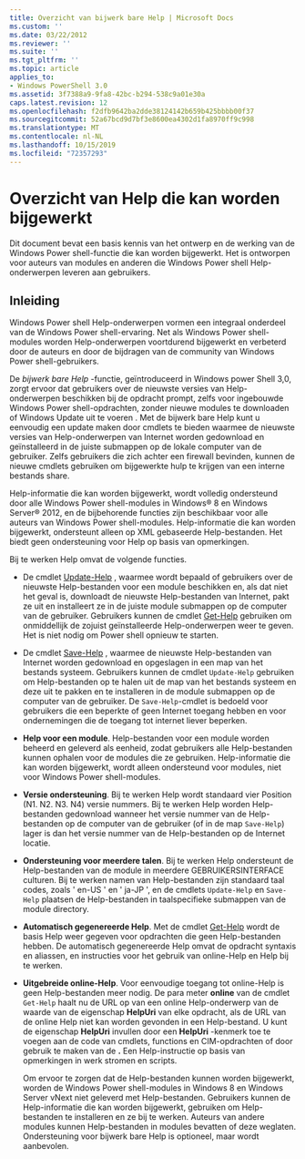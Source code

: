 ```yaml
---
title: Overzicht van bijwerk bare Help | Microsoft Docs
ms.custom: ''
ms.date: 03/22/2012
ms.reviewer: ''
ms.suite: ''
ms.tgt_pltfrm: ''
ms.topic: article
applies_to:
- Windows PowerShell 3.0
ms.assetid: 3f7388a9-9fa8-42bc-b294-538c9a01e30a
caps.latest.revision: 12
ms.openlocfilehash: f2dfb9642ba2dde38124142b659b425bbbb00f37
ms.sourcegitcommit: 52a67bcd9d7bf3e8600ea4302d1fa8970ff9c998
ms.translationtype: MT
ms.contentlocale: nl-NL
ms.lasthandoff: 10/15/2019
ms.locfileid: "72357293"
---
```

# <a name="updatable-help-overview"></a>Overzicht van Help die kan worden bijgewerkt

Dit document bevat een basis kennis van het ontwerp en de werking van de Windows Power shell-functie die kan worden bijgewerkt. Het is ontworpen voor auteurs van modules en anderen die Windows Power shell Help-onderwerpen leveren aan gebruikers.

## <a name="introduction"></a>Inleiding

Windows Power shell Help-onderwerpen vormen een integraal onderdeel van de Windows Power shell-ervaring. Net als Windows Power shell-modules worden Help-onderwerpen voortdurend bijgewerkt en verbeterd door de auteurs en door de bijdragen van de community van Windows Power shell-gebruikers.

De *bijwerk bare Help* -functie, geïntroduceerd in Windows power Shell 3,0, zorgt ervoor dat gebruikers over de nieuwste versies van Help-onderwerpen beschikken bij de opdracht prompt, zelfs voor ingebouwde Windows Power shell-opdrachten, zonder nieuwe modules te downloaden of Windows Update uit te voeren . Met de bijwerk bare Help kunt u eenvoudig een update maken door cmdlets te bieden waarmee de nieuwste versies van Help-onderwerpen van Internet worden gedownload en geïnstalleerd in de juiste submappen op de lokale computer van de gebruiker. Zelfs gebruikers die zich achter een firewall bevinden, kunnen de nieuwe cmdlets gebruiken om bijgewerkte hulp te krijgen van een interne bestands share.

Help-informatie die kan worden bijgewerkt, wordt volledig ondersteund door alle Windows Power shell-modules in Windows® 8 en Windows Server® 2012, en de bijbehorende functies zijn beschikbaar voor alle auteurs van Windows Power shell-modules. Help-informatie die kan worden bijgewerkt, ondersteunt alleen op XML gebaseerde Help-bestanden. Het biedt geen ondersteuning voor Help op basis van opmerkingen.

Bij te werken Help omvat de volgende functies.

- De cmdlet [Update-Help](/powershell/module/Microsoft.PowerShell.Core/Update-Help) , waarmee wordt bepaald of gebruikers over de nieuwste Help-bestanden voor een module beschikken en, als dat niet het geval is, downloadt de nieuwste Help-bestanden van Internet, pakt ze uit en installeert ze in de juiste module submappen op de computer van de gebruiker.
  Gebruikers kunnen de cmdlet [Get-Help](/powershell/module/Microsoft.PowerShell.Core/Get-Help) gebruiken om onmiddellijk de zojuist geïnstalleerde Help-onderwerpen weer te geven.
  Het is niet nodig om Power shell opnieuw te starten.

- De cmdlet [Save-Help](/powershell/module/Microsoft.PowerShell.Core/Save-Help) , waarmee de nieuwste Help-bestanden van Internet worden gedownload en opgeslagen in een map van het bestands systeem. Gebruikers kunnen de cmdlet `Update-Help` gebruiken om Help-bestanden op te halen uit de map van het bestands systeem en deze uit te pakken en te installeren in de module submappen op de computer van de gebruiker. De `Save-Help`-cmdlet is bedoeld voor gebruikers die een beperkte of geen Internet toegang hebben en voor ondernemingen die de toegang tot internet liever beperken.

- **Help voor een module**. Help-bestanden voor een module worden beheerd en geleverd als eenheid, zodat gebruikers alle Help-bestanden kunnen ophalen voor de modules die ze gebruiken. Help-informatie die kan worden bijgewerkt, wordt alleen ondersteund voor modules, niet voor Windows Power shell-modules.

- **Versie ondersteuning**. Bij te werken Help wordt standaard vier Position (N1. N2. N3. N4) versie nummers. Bij te werken Help worden Help-bestanden gedownload wanneer het versie nummer van de Help-bestanden op de computer van de gebruiker (of in de map `Save-Help`) lager is dan het versie nummer van de Help-bestanden op de Internet locatie.

- **Ondersteuning voor meerdere talen**. Bij te werken Help ondersteunt de Help-bestanden van de module in meerdere GEBRUIKERSINTERFACE culturen. Bij te werken namen van Help-bestanden zijn standaard taal codes, zoals ' en-US ' en ' ja-JP ', en de cmdlets `Update-Help` en `Save-Help` plaatsen de Help-bestanden in taalspecifieke submappen van de module directory.

- **Automatisch gegenereerde Help**. Met de cmdlet [Get-Help](/powershell/module/Microsoft.PowerShell.Core/Get-Help) wordt de basis Help weer gegeven voor opdrachten die geen Help-bestanden hebben. De automatisch gegenereerde Help omvat de opdracht syntaxis en aliassen, en instructies voor het gebruik van online-Help en Help bij te werken.

- **Uitgebreide online-Help**. Voor eenvoudige toegang tot online-Help is geen Help-bestanden meer nodig. De para meter **online** van de cmdlet `Get-Help` haalt nu de URL op van een online Help-onderwerp van de waarde van de eigenschap **HelpUri** van elke opdracht, als de URL van de online Help niet kan worden gevonden in een Help-bestand. U kunt de eigenschap **HelpUri** invullen door een **HelpUri** -kenmerk toe te voegen aan de code van cmdlets, functions en CIM-opdrachten of door gebruik te maken van de **.** Een Help-instructie op basis van opmerkingen in werk stromen en scripts.

  Om ervoor te zorgen dat de Help-bestanden kunnen worden bijgewerkt, worden de Windows Power shell-modules in Windows 8 en Windows Server vNext niet geleverd met Help-bestanden. Gebruikers kunnen de Help-informatie die kan worden bijgewerkt, gebruiken om Help-bestanden te installeren en ze bij te werken. Auteurs van andere modules kunnen Help-bestanden in modules bevatten of deze weglaten. Ondersteuning voor bijwerk bare Help is optioneel, maar wordt aanbevolen.
